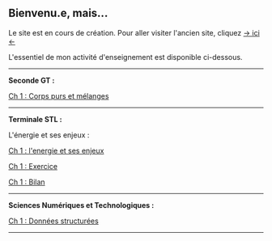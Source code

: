 ## Bienvenu.e, mais...

Le site est en cours de création. Pour aller visiter l'ancien site, cliquez [-> ici <-](https://sites.google.com/view/cyril-sturtz/accueil?authuser=0)

L'essentiel de mon activité d'enseignement est disponible ci-dessous.

---

**Seconde GT :**

[Ch 1 : Corps purs et mélanges](Ch1_CPM.pdf.pdf)

---

**Terminale STL :**

L'énergie et ses enjeux :

[Ch 1 : l'energie et ses enjeux](enjeu_energie.pdf.pdf)

[Ch 1 : Exercice](enjeu_energieAP.pdf.pdf)

[Ch 1 : Bilan](BILAN_enjeu_energie.pdf.pdf)


---
**Sciences Numériques et Technologiques :**

[Ch 1 : Données structurées](Ch1_donnees.pdf.pdf)

---
